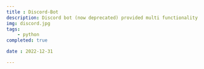 ```yaml
---
title : Discord-Bot
description: Discord bot (now deprecated) provided multi functionality
img: discord.jpg
tags:
    - python
completed: true

date : 2022-12-31

---
```




